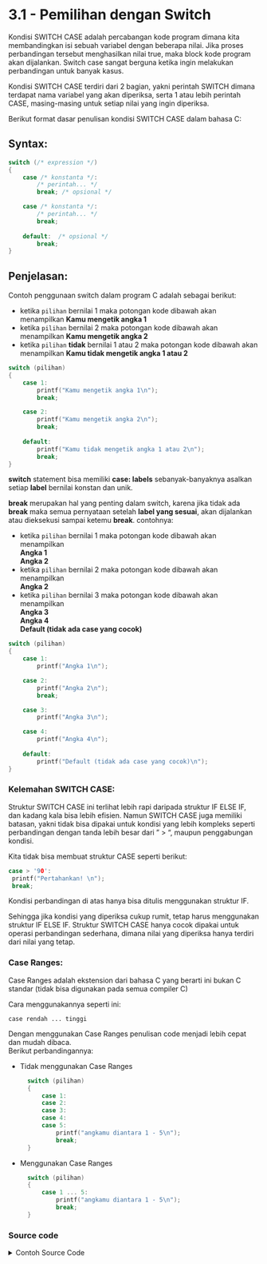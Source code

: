 # 3.1 - Pemilihan dengan Switch

Kondisi SWITCH CASE adalah percabangan kode program dimana kita membandingkan isi sebuah variabel dengan beberapa nilai. Jika proses perbandingan tersebut menghasilkan nilai true, maka block kode program akan dijalankan. Switch case sangat berguna ketika ingin melakukan perbandingan untuk banyak kasus.

Kondisi SWITCH CASE terdiri dari 2 bagian, yakni perintah SWITCH dimana terdapat nama variabel yang akan diperiksa, serta 1 atau lebih perintah CASE, masing-masing untuk setiap nilai yang ingin diperiksa.

Berikut format dasar penulisan kondisi SWITCH CASE dalam bahasa C:

## Syntax:

```c
switch (/* expression */)
{
    case /* konstanta */:
        /* perintah... */
        break; /* opsional */

    case /* konstanta */:
        /* perintah... */
        break; 
        
    default:  /* opsional */
        break; 
}
```

## Penjelasan:

Contoh penggunaan switch dalam program C adalah sebagai berikut:
- ketika `pilihan` bernilai 1 maka potongan kode dibawah akan menampilkan **Kamu mengetik angka 1**
- ketika `pilihan` bernilai 2 maka potongan kode dibawah akan menampilkan **Kamu mengetik angka 2**
- ketika `pilihan` **tidak** bernilai 1 atau 2 maka potongan kode dibawah akan menampilkan **Kamu tidak mengetik angka 1 atau 2**

```c
switch (pilihan)
{
    case 1:
        printf("Kamu mengetik angka 1\n");
        break; 

    case 2:
        printf("Kamu mengetik angka 2\n");
        break; 
        
    default:  
        printf("Kamu tidak mengetik angka 1 atau 2\n");
        break; 
}
```

**switch** statement bisa memiliki **case: labels** sebanyak-banyaknya asalkan setiap **label** bernilai konstan dan unik.

**break** merupakan hal yang penting dalam switch, karena jika tidak ada **break** maka semua pernyataan setelah **label yang sesuai**, akan dijalankan atau dieksekusi sampai ketemu **break**. contohnya: 

- ketika `pilihan` bernilai 1 maka potongan kode dibawah akan menampilkan <br> **Angka 1** <br> **Angka 2**
- ketika `pilihan` bernilai 2 maka potongan kode dibawah akan menampilkan <br> **Angka 2**
- ketika `pilihan` bernilai 3 maka potongan kode dibawah akan menampilkan <br> **Angka 3** <br> **Angka 4** <br> **Default (tidak ada case yang cocok)**


```c
switch (pilihan)
{
    case 1:
        printf("Angka 1\n");

    case 2:
        printf("Angka 2\n");
        break;

    case 3:
        printf("Angka 3\n");

    case 4:
        printf("Angka 4\n");
        
    default:  
        printf("Default (tidak ada case yang cocok)\n");
}
```

### Kelemahan SWITCH CASE:
Struktur SWITCH CASE ini terlihat lebih rapi daripada struktur IF ELSE IF, dan kadang kala bisa lebih efisien. Namun SWITCH CASE juga memiliki batasan, yakni tidak bisa dipakai untuk kondisi yang lebih kompleks seperti perbandingan dengan tanda lebih besar dari ” > “, maupun penggabungan kondisi.

Kita tidak bisa membuat struktur CASE seperti berikut:

 ```c
 case > '90':
  printf("Pertahankan! \n");
  break;
  ```
Kondisi perbandingan di atas hanya bisa ditulis menggunakan struktur IF.

Sehingga jika kondisi yang diperiksa cukup rumit, tetap harus menggunakan struktur IF ELSE IF. Struktur SWITCH CASE hanya cocok dipakai untuk operasi perbandingan sederhana, dimana nilai yang diperiksa hanya terdiri dari nilai yang tetap.

### Case Ranges:
Case Ranges adalah ekstension dari bahasa C yang berarti ini bukan C standar (tidak bisa digunakan pada semua compiler C)

Cara menggunakannya seperti ini:
```
case rendah ... tinggi
```
Dengan menggunakan Case Ranges penulisan code menjadi lebih cepat dan mudah dibaca.<br> Berikut perbandingannya:
- Tidak menggunakan Case Ranges
  ```c
    switch (pilihan)
    {
        case 1:
        case 2:
        case 3:
        case 4:
        case 5:
            printf("angkamu diantara 1 - 5\n");
            break;
    }
  ```
- Menggunakan Case Ranges
  ```c
    switch (pilihan)
    {
        case 1 ... 5:
            printf("angkamu diantara 1 - 5\n");
            break;
    }
    ```

### Source code
<details>
  <summary>Contoh Source Code</summary>

  ```c
#include <stdio.h>

int main() {
    double angkaPertama, angkaKedua, hasil;
    char op;
    printf("Masukkan Angka Pertama, Operator, Angka Kedua. yang mana Operatornya diantara (+, -, *, /): ");
    scanf("%lf %c %lf", &angkaPertama, &op, &angkaKedua);

    switch (op) {
        case '+':
            hasil = angkaPertama + angkaKedua;
            break;
        case '-':
            hasil = angkaPertama - angkaKedua;
            break;
        case '*':
            hasil = angkaPertama * angkaKedua;
            break;
        case '/':
            hasil = angkaPertama / angkaKedua;
            break;
        default:
            printf("Operator mu salah");
    }
    printf("%.1lf %c %.1lf = %.1lf\n", 
        angkaPertama, op, angkaKedua, hasil);
}
  ```
</details>
